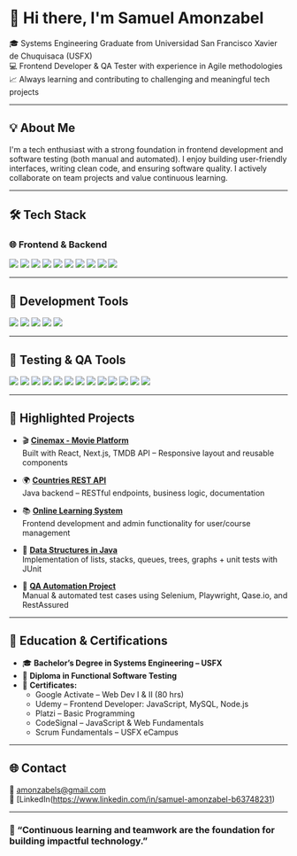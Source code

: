 # 👋 Hi there, I'm Samuel Amonzabel

🎓 Systems Engineering Graduate from Universidad San Francisco Xavier de Chuquisaca (USFX)  
💻 Frontend Developer & QA Tester with experience in Agile methodologies  
📈 Always learning and contributing to challenging and meaningful tech projects

---

## 💡 About Me

I'm a tech enthusiast with a strong foundation in frontend development and software testing (both manual and automated). I enjoy building user-friendly interfaces, writing clean code, and ensuring software quality. I actively collaborate on team projects and value continuous learning.



---

## 🛠️ Tech Stack

### 🌐 Frontend & Backend

<p>
  <img src="https://img.shields.io/badge/HTML5-E34F26?style=for-the-badge&logo=html5&logoColor=white" />
  <img src="https://img.shields.io/badge/CSS3-1572B6?style=for-the-badge&logo=css3&logoColor=white" />
  <img src="https://img.shields.io/badge/TailwindCSS-06B6D4?style=for-the-badge&logo=tailwindcss&logoColor=white" />
  <img src="https://img.shields.io/badge/JavaScript-F7DF1E?style=for-the-badge&logo=javascript&logoColor=black" />
  <img src="https://img.shields.io/badge/TypeScript-3178C6?style=for-the-badge&logo=typescript&logoColor=white" />
  <img src="https://img.shields.io/badge/React-20232A?style=for-the-badge&logo=react&logoColor=61DAFB" />
  <img src="https://img.shields.io/badge/Next.js-000?style=for-the-badge&logo=nextdotjs&logoColor=white" />
  <img src="https://img.shields.io/badge/Node.js-339933?style=for-the-badge&logo=node.js&logoColor=white" />
  <img src="https://img.shields.io/badge/Java-ED8B00?style=for-the-badge&logo=openjdk&logoColor=white" />
  <img src="https://img.shields.io/badge/MySQL-4479A1?style=for-the-badge&logo=mysql&logoColor=white" />
</p>

---

## 🧰 Development Tools

<p>
  <img src="https://img.shields.io/badge/Git-F05032?style=for-the-badge&logo=git&logoColor=white" />
  <img src="https://img.shields.io/badge/GitHub-181717?style=for-the-badge&logo=github&logoColor=white" />
  <img src="https://img.shields.io/badge/GitLab-FC6D26?style=for-the-badge&logo=gitlab&logoColor=white" />
  <img src="https://img.shields.io/badge/Figma-F24E1E?style=for-the-badge&logo=figma&logoColor=white" />
  <img src="https://img.shields.io/badge/VSCode-007ACC?style=for-the-badge&logo=visual-studio-code&logoColor=white" />
</p>

---

## 🧪 Testing & QA Tools

<p>
  <img src="https://img.shields.io/badge/Postman-FF6C37?style=for-the-badge&logo=postman&logoColor=white" />
  <img src="https://img.shields.io/badge/Insomnia-4000BF?style=for-the-badge&logo=insomnia&logoColor=white" />
  <img src="https://img.shields.io/badge/Jira-0052CC?style=for-the-badge&logo=jira&logoColor=white" />
  <img src="https://img.shields.io/badge/Trello-0052CC?style=for-the-badge&logo=trello&logoColor=white" />
  <img src="https://img.shields.io/badge/Selenium-43B02A?style=for-the-badge&logo=selenium&logoColor=white" />
  <img src="https://img.shields.io/badge/Playwright-2EAD33?style=for-the-badge&logo=playwright&logoColor=white" />
  <img src="https://img.shields.io/badge/Qase.io-2E3440?style=for-the-badge&logo=data&logoColor=white" />
  <img src="https://img.shields.io/badge/RestAssured-009688?style=for-the-badge&logo=java&logoColor=white" />
  <img src="https://img.shields.io/badge/Karate-292929?style=for-the-badge&logo=karate&logoColor=white" />
  <img src="https://img.shields.io/badge/xUnit-512BD4?style=for-the-badge&logo=.net&logoColor=white" />
  <img src="https://img.shields.io/badge/JUnit-25A162?style=for-the-badge&logo=java&logoColor=white" />
  <img src="https://img.shields.io/badge/Jest-C21325?style=for-the-badge&logo=jest&logoColor=white" />
  <img src="https://img.shields.io/badge/Jasmine-8A4182?style=for-the-badge&logo=jasmine&logoColor=white" />
</p>

---

## 🚀 Highlighted Projects

- 🎬 **[Cinemax - Movie Platform](https://github.com/llanosmjla/cinemax-usfx)**  
  Built with React, Next.js, TMDB API – Responsive layout and reusable components

- 🌍 **[Countries REST API](https://github.com/SoftwareDevFundamentals/CountriesRestAPI/tree/Samuel)**  
  Java backend – RESTful endpoints, business logic, documentation

- 📚 **[Online Learning System](https://github.com/NicoZela23/Online-Learning-Management)**  
  Frontend development and admin functionality for user/course management

- 🧬 **[Data Structures in Java](https://github.com/zohan22/DataStructure)**  
  Implementation of lists, stacks, queues, trees, graphs + unit tests with JUnit

- 🧪 **[QA Automation Project](https://drive.google.com/drive/folders/1NPMTMruBo8ql4sWSn0UFWPSbs6EL901Y)**  
  Manual & automated test cases using Selenium, Playwright, Qase.io, and RestAssured

---

## 📘 Education & Certifications

- 🎓 **Bachelor’s Degree in Systems Engineering – USFX**  
- 🧪 **Diploma in Functional Software Testing**  
- 📜 **Certificates:**  
  - Google Activate – Web Dev I & II (80 hrs)  
  - Udemy – Frontend Developer: JavaScript, MySQL, Node.js  
  - Platzi – Basic Programming  
  - CodeSignal – JavaScript & Web Fundamentals  
  - Scrum Fundamentals – USFX eCampus

---

## 🌐 Contact

📧 amonzabels@gmail.com  
🔗 [LinkedIn(https://www.linkedin.com/in/samuel-amonzabel-b63748231)  

---

### 💬 “Continuous learning and teamwork are the foundation for building impactful technology.”
